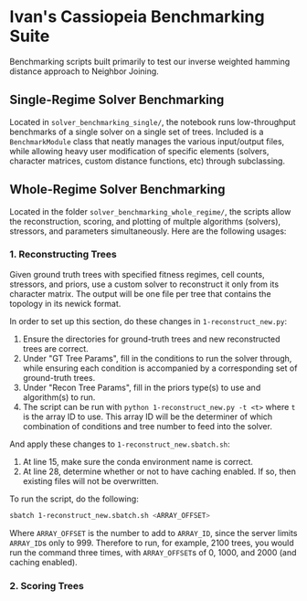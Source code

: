 # Ivan's Cassiopeia Benchmarking Suite
Benchmarking scripts built primarily to test our inverse weighted hamming distance approach to Neighbor Joining.

## Single-Regime Solver Benchmarking 
Located in `solver_benchmarking_single/`, the notebook runs low-throughput benchmarks of a single solver on a single set of trees. Included is a `BenchmarkModule` class that neatly manages the various input/output files, while allowing heavy user modification of specific elements (solvers, character matrices, custom distance functions, etc) through subclassing.


## Whole-Regime Solver Benchmarking
Located in the folder `solver_benchmarking_whole_regime/`, the scripts allow the reconstruction, scoring, and plotting of multple algorithms (solvers), stressors, and parameters simultaneously. Here are the following usages:

### 1. **Reconstructing Trees**
Given ground truth trees with specified fitness regimes, cell counts, stressors, and priors, use a custom solver to reconstruct it only from its character matrix. The output will be one file per tree that contains the topology in its newick format.

In order to set up this section, do these changes in `1-reconstruct_new.py`:
1. Ensure the directories for ground-truth trees and new reconstructed trees are correct.
2. Under "GT Tree Params", fill in the conditions to run the solver through, while ensuring each condition is accompanied by a corresponding set of ground-truth trees.
3. Under "Recon Tree Params", fill in the priors type(s) to use and algorithm(s) to run.
4. The script can be run with `python 1-reconstruct_new.py -t <t>` where `t` is the array ID to use. This array ID will be the determiner of which combination of conditions and tree number to feed into the solver.

And apply these changes to `1-reconstruct_new.sbatch.sh`:
1. At line 15, make sure the conda environment name is correct.
2. At line 28, determine whether or not to have caching enabled. If so, then existing files will not be overwritten.

To run the script, do the following:
```bash
sbatch 1-reconstruct_new.sbatch.sh <ARRAY_OFFSET>
```
Where `ARRAY_OFFSET` is the number to add to `ARRAY_ID`, since the server limits `ARRAY_ID`s only to 999. Therefore to run, for example, 2100 trees, you would run the command three times, with `ARRAY_OFFSET`s of 0, 1000, and 2000 (and caching enabled).

### 2. **Scoring Trees**






